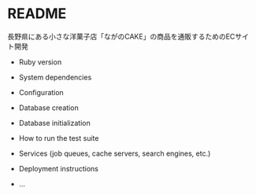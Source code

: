 # README

長野県にある小さな洋菓子店「ながのCAKE」の商品を通販するためのECサイト開発


* Ruby version

* System dependencies

* Configuration

* Database creation

* Database initialization

* How to run the test suite

* Services (job queues, cache servers, search engines, etc.)

* Deployment instructions

* ...
